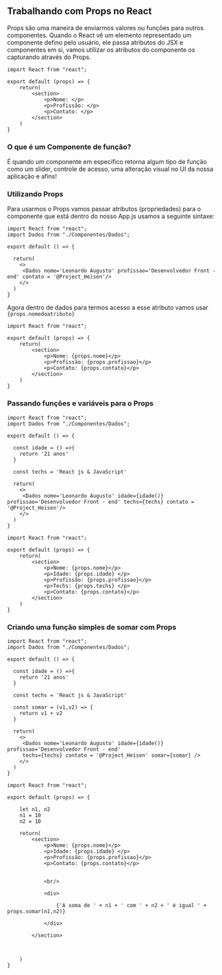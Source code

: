 ## Trabalhando com Props no React 

Props são uma maneira de enviarmos valores ou funções para outros componentes. Quando o React vê um elemento representado
um componente defino pelo usuário, ele passa atributos do JSX e componentes em si, vamos utilizar os atributos do componente 
os capturando através do Props.

```
import React from "react";

export default (props) => {
    return(
        <section>
            <p>Nome: </p>
            <p>Profissão: </p>
            <p>Contato: </p>
        </section>
    )
}
```
### O que é um Componente de função?

É quando um componente em específico retorna algum tipo de função como um slider, controle de acesso, uma alteração
visual no UI da nossa aplicação e afins!


### Utilizando Props

Para usarmos o Props vamos passar atributos (propriedades) para o componente que está dentro do nosso App.js 
usamos a seguinte sintaxe:

``` 
import React from "react";
import Dados from "./Componentes/Dados";

export default () => {

  return(
    <>
     <Dados nome='Leonardo Augusto' profissao='Desenvolvedor Front - end' contato = '@Project_Heisen'/>
    </>
  )
}
```

Agora dentro de dados para termos acesso a esse atributo vamos usar `{props.nomedoatributo}`

```
import React from "react";

export default (props) => {
    return(
        <section>
            <p>Nome: {props.nome}</p>
            <p>Profissão: {props.profissao}</p>
            <p>Contato: {props.contato}</p>
        </section>
    )
}
```


### Passando funções e variáveis para o Props

```
import React from "react";
import Dados from "./Componentes/Dados";

export default () => {

  const idade = () =>{
    return '21 anos'
  }

  const techs = 'React js & JavaScript'

  return(
    <>
     <Dados nome='Leonardo Augusto' idade={idade()} profissao='Desenvolvedor Front - end' techs={techs} contato = '@Project_Heisen'/>
    </>
  )
}
```

```
import React from "react";

export default (props) => {
    return(
        <section>
            <p>Nome: {props.nome}</p>
            <p>Idade: {props.idade} </p>
            <p>Profissão: {props.profissao}</p>
            <p>Techs: {props.techs} </p>
            <p>Contato: {props.contato}</p>
        </section>
    )
}
```

### Criando uma função simples de somar com Props

```
import React from "react";
import Dados from "./Componentes/Dados";

export default () => {

  const idade = () =>{
    return '21 anos'
  }

  const techs = 'React js & JavaScript'

  const somar = (v1,v2) => {
    return v1 + v2
  }

  return(
    <>
     <Dados nome='Leonardo Augusto' idade={idade()} profissao='Desenvolvedor Front - end' 
     techs={techs} contato = '@Project_Heisen' somar={somar} />
    </>
  )
}

```

```
import React from "react";

export default (props) => {
    
    let n1, n2
    n1 = 10
    n2 = 10

    return(
        <section>
            <p>Nome: {props.nome}</p>
            <p>Idade: {props.idade} </p>
            <p>Profissão: {props.profissao}</p>
            <p>Contato: {props.contato}</p>
        
        
            <br/>

            <div>

                {'A soma de ' + n1 + ' com ' + n2 + ' é igual ' + props.somar(n1,n2)} 

            </div>
        
        </section>



    )
}

```
